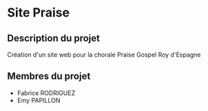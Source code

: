 # Site Praise


## Description du projet

Création d'un site web pour la chorale Praise Gospel Roy d'Espagne


## Membres du projet

- Fabrice RODRIGUEZ
- Emy PAPILLON